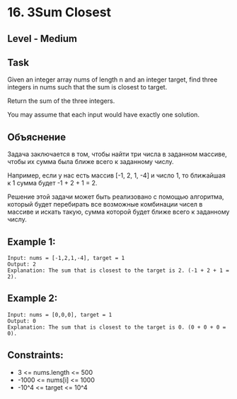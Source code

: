 # 16. 3Sum Closest


## Level - Medium


## Task
Given an integer array nums of length n and an integer target, find three integers in nums such that the sum is closest to target.

Return the sum of the three integers.

You may assume that each input would have exactly one solution.


## Объяснение
Задача заключается в том, чтобы найти три числа в заданном массиве, чтобы их сумма была ближе всего к заданному числу.

Например, если у нас есть массив [-1, 2, 1, -4] и число 1, то ближайшая к 1 сумма будет -1 + 2 + 1 = 2.

Решение этой задачи может быть реализовано с помощью алгоритма, 
который будет перебирать все возможные комбинации чисел в массиве и искать такую, 
сумма которой будет ближе всего к заданному числу.



## Example 1:
````
Input: nums = [-1,2,1,-4], target = 1
Output: 2
Explanation: The sum that is closest to the target is 2. (-1 + 2 + 1 = 2).
````


## Example 2:
````
Input: nums = [0,0,0], target = 1
Output: 0
Explanation: The sum that is closest to the target is 0. (0 + 0 + 0 = 0).
````


## Constraints:
- 3 <= nums.length <= 500
- -1000 <= nums[i] <= 1000
- -10^4 <= target <= 10^4